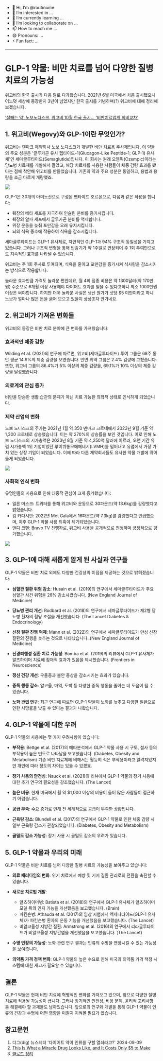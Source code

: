 - 👋 Hi, I’m @routinome
- 👀 I’m interested in ...
- 🌱 I’m currently learning ...
- 💞️ I’m looking to collaborate on ...
- 📫 How to reach me ...
- 😄 Pronouns: ...
- ⚡ Fun fact: ...

<!---
routinome/routinome is a ✨ special ✨ repository because its `README.md` (this file) appears on your GitHub profile.
You can click the Preview link to take a look at your changes.
--->

---
# GLP-1 약물: 비만 치료를 넘어 다양한 질병 치료의 가능성

위고비의 한국 출시가 다음 달로 다가왔습니다. 2021년 6월 미국에서 처음 출시됐으니 어느덧 세상에 등장한지 3년이 넘었지만 한국 출시를 기념하며(?) 위고비에 대해 정리해보겠습니다.

['살빼는 약' 노보노디스크, 위고비 10월 한국 출시... '비만치료업계 희비교차'](https://pharm.edaily.co.kr/News/Read?newsId=01312006638985352&mediaCodeNo=257)

## 1. 위고비(Wegovy)와 GLP-1이란 무엇인가?

위고비는 덴마크 제약회사 노보 노디스크가 개발한 비만 치료용 주사제입니다. 이 약물의 주요 성분은 '글루카곤 유사 펩타이드-1(Glucagon-Like Peptide-1; GLP-1) 유사체'인 세마글루타이드(Semaglutide)입니다. 이 회사는 원래 오젬픽(Ozempic)이라는 당뇨병 치료제를 개발해서 팔았고, 해당 치료제를 사용한 사람들이 체중 감량 효과를 봤다는 점에 착안해 위고비를 만들었습니다. 기존의 약과 주요 성분은 동일하고, 용법과 용량을 조금 다르게 개량했죠.

![](https://i.imgur.com/oLFmGto.png)

GLP-1은 30개의 아미노산으로 구성된 펩타이드 호르몬으로, 다음과 같은 작용을 합니다:

- 췌장의 베타 세포를 자극하여 인슐린 분비를 증가시킵니다.
- 췌장의 알파 세포에서 글루카곤 분비를 억제합니다.
- 위장 운동을 늦춰 포만감을 오래 유지시킵니다.
- 뇌의 식욕 중추에 작용하여 식욕을 감소시킵니다.

세마글루타이드는 GLP-1 유사체로, 자연적인 GLP-1과 94% 구조적 동일성을 가지고 있습니다. 그러나 구조적 변형을 통해 반감기가 약 1주일로 연장되어 주 1회 투여만으로도 지속적인 효과를 나타낼 수 있습니다.

위고비는 주 1회 주사로 투여되며, 식욕을 줄이고 포만감을 증가시켜 식사량을 감소시키는 방식으로 작용합니다.

놀라운 효과만큼 가격도 놀라운 편인데요, 월 4회 접종 비용은 약 1300달러(약 170만원) 수준으로 6개월 이상 사용해야 다이어트 효과를 얻을 수 있다고하니 최소 1000만원 이상은 써야합니다. 하지만 더욱 놀라운 사실은 생산 원가가 샷당 $5 미만이라고 하니 노보가 얼마나 많은 돈을 긁어 모으고 있을지 상상조차 안가네요.

## 2. 위고비가 가져온 변화들

위고비의 등장은 비만 치료 분야에 큰 변화를 가져왔습니다:

### 효과적인 체중 감량

Wilding et al. (2021)의 연구에 따르면, 위고비(세마글루타이드) 투여 그룹은 68주 동안 평균 14.9%의 체중 감량을 보였습니다. 반면 위약 그룹은 2.4% 감량에 그쳤습니다. 또한, 위고비 그룹의 86.4%가 5% 이상의 체중 감량을, 69.1%가 10% 이상의 체중 감량을 달성했습니다.

### 의료계의 관심 증가

비만을 단순한 생활 습관의 문제가 아닌 치료 가능한 의학적 상태로 인식하게 되었습니다.

### 제약 산업의 변화

노보 노디스크의 주가는 2021년 1월 약 350 덴마크 크로네에서 2023년 9월 기준 약 1,300 크로네로 상승했습니다. 이는 약 270%의 상승률을 보인 것입니다. 이로 인해 노보 노디스크의 시가총액은 2023년 8월 기준 약 4,250억 달러에 이르러, 오랜 기간 유럽 시가총액 1위 기업이었던 루이뷔통모에헤네시(LVMH)를 밀어내고 유럽에서 가장 가치 있는 상장 기업이 되었습니다. 이에 따라 다른 제약회사들도 유사한 약물 개발에 뛰어들게 되었습니다.

![](https://i.imgur.com/6QDLyh9.png)

### 사회적 인식 변화

유명인들의 사용으로 인해 대중적 관심이 크게 증가했습니다:

- 일론 머스크: 트위터를 통해 위고비와 운동으로 30파운드(약 13.6kg)를 감량했다고 밝혔습니다.
- 킴 카다시안: 2022년 Met Gala에서 16파운드(약 7.3kg)를 감량했다고 언급했으며, 이후 GLP-1 약물 사용 의혹이 제기되었습니다.
- 앤디 코헨: Bravo TV 진행자로, 위고비 사용을 공개적으로 인정하며 긍정적으로 평가했습니다.

![](https://i.imgur.com/uCY7xXA.png)

## 3. GLP-1에 대해 새롭게 알게 된 사실과 연구들

GLP-1 약물은 비만 치료 외에도 다양한 건강상의 이점을 제공하는 것으로 밝혀졌습니다:

- **심혈관 질환 위험 감소**: Husain et al. (2019)의 연구에서 세마글루타이드가 주요 심혈관 사건 위험을 26% 감소시켰습니다. (New England Journal of Medicine)

- **당뇨병 관리 개선**: Rodbard et al. (2018)의 연구에서 세마글루타이드가 제2형 당뇨병 환자의 혈당 조절을 개선했습니다. (The Lancet Diabetes & Endocrinology)

- **신장 질환 진행 억제**: Mann et al. (2022)의 연구에서 세마글루타이드가 만성 신장 질환의 진행을 늦추는 것으로 나타났습니다. (New England Journal of Medicine)

- **신경퇴행성 질환 치료 가능성**: Bomba et al. (2019)의 리뷰에서 GLP-1 유사체가 알츠하이머 치료에 잠재적 효과가 있음을 제시했습니다. (Frontiers in Neuroscience)

- **정신 건강 개선**: 우울증과 불안 증상을 감소시키는 효과가 있습니다.

- **중독 행동 감소**: 알코올, 마약, 도박 등 다양한 중독 행동을 줄이는 데 도움이 될 수 있습니다.

- **노화 관련 연구**: 최근 연구에 따르면 GLP-1 약물이 노화를 늦추고 다양한 질환으로 인한 사망률을 낮출 수 있다는 결과가 나왔습니다.

## 4. GLP-1 약물에 대한 우려

GLP-1 약물의 사용에는 몇 가지 우려사항이 있습니다:

- **부작용**: Bettge et al. (2017)의 메타분석에서 GLP-1 약물 사용 시 구토, 설사 등의 부작용이 높은 빈도로 나타남을 보고했습니다. (Diabetes, Obesity and Metabolism) 기존 비만 치료제에 비해서는 월등히 적은 부작용이라고 알려져있지만 개인에 따라 정도의 차이는 있을 수 있겠죠.

- **장기 사용의 안전성**: Nauck et al. (2021)의 리뷰에서 GLP-1 약물의 장기 사용에 대한 추가 연구의 필요성을 강조했습니다. (The Lancet)

- **높은 비용**: 현재 미국에서 월 약 $1,000 이상의 비용이 들어 많은 사람들이 접근하기 어렵습니다.

- **공급 부족**: 수요 증가로 인해 전 세계적으로 공급이 부족한 상황입니다.

- **근육량 감소**: Blundell et al. (2017)의 연구에서 GLP-1 약물로 인한 체중 감량 시 일부 근육량 감소가 관찰되었습니다. (Diabetes, Obesity and Metabolism)

- **골밀도 감소 가능성**: 장기 사용 시 골밀도 감소의 우려가 있습니다.

## 5. GLP-1 약물과 우리의 미래

GLP-1 약물은 비만 치료를 넘어 다양한 질병 치료의 가능성을 보여주고 있습니다:

- **의료 패러다임의 변화**: 위기 치료에서 예방 및 기저 질환 관리로의 전환을 촉진할 수 있습니다.

- **새로운 치료법 개발**: 
  - 알츠하이머병: Batista et al. (2018)의 연구에서 GLP-1 유사체가 알츠하이머 모델 쥐의 인지 기능을 개선했음을 보고했습니다. (Brain)
  - 파킨슨병: Athauda et al. (2017)의 임상 시험에서 엑세나타이드(GLP-1 유사체)가 파킨슨병 환자의 운동 기능을 개선했음을 보고했습니다. (The Lancet)
  - 비알코올성 지방간 질환: Armstrong et al. (2016)의 연구에서 리라글루타이드가 비알코올성 지방간염을 개선했음을 보고했습니다. (The Lancet)

- **수명 연장의 가능성**: 노화 관련 연구 결과는 인류의 수명을 연장시킬 수 있는 가능성을 보여줍니다.

- **의약품 가격 정책 변화**: GLP-1 약물의 높은 수요로 인해 미국의 의약품 가격 책정 시스템에 대한 재고가 필요할 수 있습니다.

## 결론

GLP-1 약물은 현재 비만 치료에 혁명적인 변화를 가져오고 있으며, 앞으로 다양한 질병 치료에 적용될 가능성이 큽니다. 그러나 장기적인 안전성, 비용 문제, 윤리적 고려사항 등 해결해야 할 과제들도 남아있습니다. 앞으로의 연구와 개발을 통해 GLP-1 약물이 인류의 건강과 수명에 어떤 영향을 미칠지 지켜볼 필요가 있습니다.

## 참고문헌
1. 디그(dig) 뉴스레터 '다이어트 약이 인류를 구할 열쇠라고?' 2024-09-09
2. [This Is What a Miracle Drug Looks Like, and It Costs Only $5 to Make](https://www.nytimes.com/2024/04/24/opinion/ozempic-wegovy-weight-glp1.html)
3. [클로드 정리](https://claude.ai/chat/ea381156-cf9a-4f85-a560-0c8ceb564f0c)
